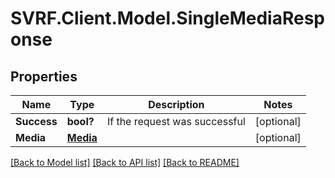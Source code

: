 # SVRF.Client.Model.SingleMediaResponse
## Properties

Name | Type | Description | Notes
------------ | ------------- | ------------- | -------------
**Success** | **bool?** | If the request was successful | [optional] 
**Media** | [**Media**](Media.md) |  | [optional] 

[[Back to Model list]](../README.md#documentation-for-models) [[Back to API list]](../README.md#documentation-for-api-endpoints) [[Back to README]](../README.md)

